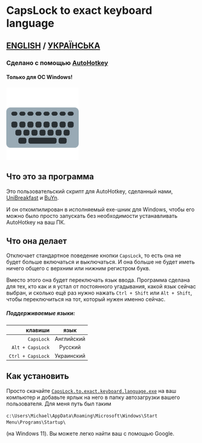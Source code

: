 # CapsLock to exact keyboard language
## [ENGLISH](https://github.com/UniBreakfast/capslock-to-exact-keyboard-language/blob/master/README.md) / [УКРАЇНСЬКА](https://github.com/UniBreakfast/capslock-to-exact-keyboard-language/blob/master/README.UA.md)
### Сделано с помощью [AutoHotkey](https://www.autohotkey.com/)
#### Только для ОС Windows!
![абстрактная клавиатура](https://github.com/UniBreakfast/capslock-to-exact-keyboard-language/blob/master/keyboard.png?raw=true)

## Что это за программа

Это пользовательский скрипт для AutoHotkey, сделанный нами, [UniBreakfast](https://github.com/UniBreakfast) и [BuYn](https://github.com/Buyn).

И он откомпилирован в исполняемый exe-шник для Windows, чтобы его можно было просто запускать без необходимости устанавливать AutoHotkey на ваш ПК.

## Что она делает

Отключает стандартное поведение кнопки `CapsLock`, то есть она не будет больше включаться и выключаться. И она больше не будет иметь ничего общего с верхним или нижним регистром букв.

Вместо этого она будет переключать язык ввода. Программа сделана для тех, кто как и я устал от постоянного угадывания, какой язык сейчас выбран, и сколько ещё раз нужно нажать `Ctrl + Shift` или `Alt + Shift`, чтобы переключиться на тот, который нужен именно сейчас.

##### Поддерживаемые языки:

|           клавиши |    язык    |
|------------------:|:----------:|
|        `CapsLock` | Английский |
|  `Alt + CapsLock` |  Русский   |
| `Ctrl + CapsLock` | Украинский |

## Как установить
Просто скачайте [`CapsLock.to.exact.keyboard.language.exe`](https://github.com/UniBreakfast/capslock-to-exact-keyboard-language/releases/download/release/CapsLock.to.exact.keyboard.language.exe) на ваш компьютер и добавьте ярлык на него в папку автозагрузки вашего пользователя. Для меня путь был таким

```c:\Users\Michael\AppData\Roaming\Microsoft\Windows\Start Menu\Programs\Startup\```

(на Windows 11). Вы можете легко найти ваш с помощью Google.
